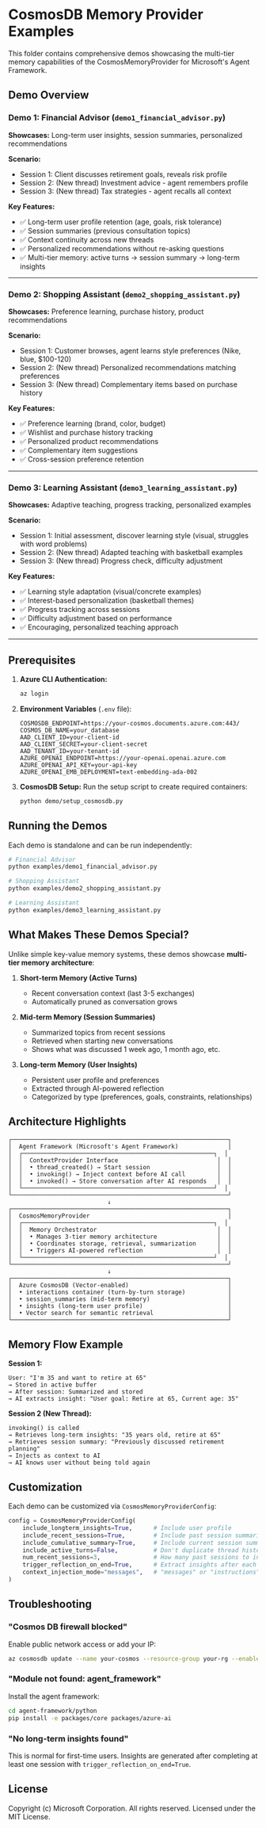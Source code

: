 # CosmosDB Memory Provider Examples

This folder contains comprehensive demos showcasing the multi-tier memory capabilities of the CosmosMemoryProvider for Microsoft's Agent Framework.

## Demo Overview

### Demo 1: Financial Advisor (`demo1_financial_advisor.py`)
**Showcases:** Long-term user insights, session summaries, personalized recommendations

**Scenario:**
- Session 1: Client discusses retirement goals, reveals risk profile
- Session 2: (New thread) Investment advice - agent remembers profile
- Session 3: (New thread) Tax strategies - agent recalls all context

**Key Features:**
- ✅ Long-term user profile retention (age, goals, risk tolerance)
- ✅ Session summaries (previous consultation topics)
- ✅ Context continuity across new threads
- ✅ Personalized recommendations without re-asking questions
- ✅ Multi-tier memory: active turns → session summary → long-term insights

---

### Demo 2: Shopping Assistant (`demo2_shopping_assistant.py`)
**Showcases:** Preference learning, purchase history, product recommendations

**Scenario:**
- Session 1: Customer browses, agent learns style preferences (Nike, blue, $100-120)
- Session 2: (New thread) Personalized recommendations matching preferences
- Session 3: (New thread) Complementary items based on purchase history

**Key Features:**
- ✅ Preference learning (brand, color, budget)
- ✅ Wishlist and purchase history tracking
- ✅ Personalized product recommendations
- ✅ Complementary item suggestions
- ✅ Cross-session preference retention

---

### Demo 3: Learning Assistant (`demo3_learning_assistant.py`)
**Showcases:** Adaptive teaching, progress tracking, personalized examples

**Scenario:**
- Session 1: Initial assessment, discover learning style (visual, struggles with word problems)
- Session 2: (New thread) Adapted teaching with basketball examples
- Session 3: (New thread) Progress check, difficulty adjustment

**Key Features:**
- ✅ Learning style adaptation (visual/concrete examples)
- ✅ Interest-based personalization (basketball themes)
- ✅ Progress tracking across sessions
- ✅ Difficulty adjustment based on performance
- ✅ Encouraging, personalized teaching approach

---

## Prerequisites

1. **Azure CLI Authentication:**
   ```bash
   az login
   ```

2. **Environment Variables** (`.env` file):
   ```
   COSMOSDB_ENDPOINT=https://your-cosmos.documents.azure.com:443/
   COSMOS_DB_NAME=your_database
   AAD_CLIENT_ID=your-client-id
   AAD_CLIENT_SECRET=your-client-secret
   AAD_TENANT_ID=your-tenant-id
   AZURE_OPENAI_ENDPOINT=https://your-openai.openai.azure.com
   AZURE_OPENAI_API_KEY=your-api-key
   AZURE_OPENAI_EMB_DEPLOYMENT=text-embedding-ada-002
   ```

3. **CosmosDB Setup:**
   Run the setup script to create required containers:
   ```bash
   python demo/setup_cosmosdb.py
   ```

## Running the Demos

Each demo is standalone and can be run independently:

```bash
# Financial Advisor
python examples/demo1_financial_advisor.py

# Shopping Assistant
python examples/demo2_shopping_assistant.py

# Learning Assistant
python examples/demo3_learning_assistant.py
```

## What Makes These Demos Special?

Unlike simple key-value memory systems, these demos showcase **multi-tier memory architecture**:

1. **Short-term Memory (Active Turns)**
   - Recent conversation context (last 3-5 exchanges)
   - Automatically pruned as conversation grows

2. **Mid-term Memory (Session Summaries)**
   - Summarized topics from recent sessions
   - Retrieved when starting new conversations
   - Shows what was discussed 1 week ago, 1 month ago, etc.

3. **Long-term Memory (User Insights)**
   - Persistent user profile and preferences
   - Extracted through AI-powered reflection
   - Categorized by type (preferences, goals, constraints, relationships)

## Architecture Highlights

```
┌─────────────────────────────────────────────────────────────┐
│  Agent Framework (Microsoft's Agent Framework)              │
│  ┌──────────────────────────────────────────────────────┐  │
│  │  ContextProvider Interface                            │  │
│  │  • thread_created() → Start session                   │  │
│  │  • invoking() → Inject context before AI call         │  │
│  │  • invoked() → Store conversation after AI responds   │  │
│  └──────────────────────────────────────────────────────┘  │
└─────────────────────────────────────────────────────────────┘
                            ↓
┌─────────────────────────────────────────────────────────────┐
│  CosmosMemoryProvider                                       │
│  ┌──────────────────────────────────────────────────────┐  │
│  │  Memory Orchestrator                                  │  │
│  │  • Manages 3-tier memory architecture                 │  │
│  │  • Coordinates storage, retrieval, summarization      │  │
│  │  • Triggers AI-powered reflection                     │  │
│  └──────────────────────────────────────────────────────┘  │
└─────────────────────────────────────────────────────────────┘
                            ↓
┌─────────────────────────────────────────────────────────────┐
│  Azure CosmosDB (Vector-enabled)                            │
│  • interactions container (turn-by-turn storage)            │
│  • session_summaries (mid-term memory)                      │
│  • insights (long-term user profile)                        │
│  • Vector search for semantic retrieval                     │
└─────────────────────────────────────────────────────────────┘
```

## Memory Flow Example

**Session 1:**
```
User: "I'm 35 and want to retire at 65"
→ Stored in active buffer
→ After session: Summarized and stored
→ AI extracts insight: "User goal: Retire at 65, Current age: 35"
```

**Session 2 (New Thread):**
```
invoking() is called
→ Retrieves long-term insights: "35 years old, retire at 65"
→ Retrieves session summary: "Previously discussed retirement planning"
→ Injects as context to AI
→ AI knows user without being told again
```

## Customization

Each demo can be customized via `CosmosMemoryProviderConfig`:

```python
config = CosmosMemoryProviderConfig(
    include_longterm_insights=True,      # Include user profile
    include_recent_sessions=True,        # Include past session summaries
    include_cumulative_summary=True,     # Include current session summary
    include_active_turns=False,          # Don't duplicate thread history
    num_recent_sessions=3,               # How many past sessions to include
    trigger_reflection_on_end=True,      # Extract insights after each session
    context_injection_mode="messages",   # "messages" or "instructions"
)
```

## Troubleshooting

### "Cosmos DB firewall blocked"
Enable public network access or add your IP:
```bash
az cosmosdb update --name your-cosmos --resource-group your-rg --enable-public-network true
```

### "Module not found: agent_framework"
Install the agent framework:
```bash
cd agent-framework/python
pip install -e packages/core packages/azure-ai
```

### "No long-term insights found"
This is normal for first-time users. Insights are generated after completing at least one session with `trigger_reflection_on_end=True`.

## License

Copyright (c) Microsoft Corporation. All rights reserved.
Licensed under the MIT License.
